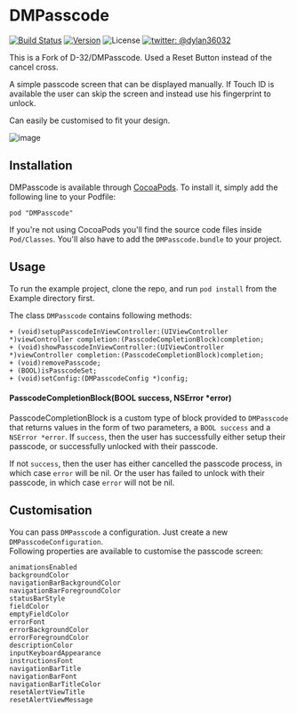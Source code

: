 # DMPasscode

[![Build Status](https://img.shields.io/travis/D-32/DMPasscode/master.svg?style=flat)](https://travis-ci.org/D-32/DMPasscode)
[![Version](https://img.shields.io/cocoapods/v/DMPasscode.svg?style=flat)](http://cocoadocs.org/docsets/DMPasscode)
![License](https://img.shields.io/cocoapods/l/DMPasscode.svg?style=flat)
[![twitter: @dylan36032](http://img.shields.io/badge/twitter-%40dylan36032-blue.svg?style=flat)](https://twitter.com/dylan36032)

This is a Fork of D-32/DMPasscode. Used a Reset Button instead of the cancel cross. 

A simple passcode screen that can be displayed manually. If Touch ID is available the user can skip the screen and instead use his fingerprint to unlock.

Can easily be customised to fit your design.

![image](http://46.105.26.1/uploads/passcode2.png)

## Installation

DMPasscode is available through [CocoaPods](http://cocoapods.org). To install
it, simply add the following line to your Podfile:

    pod "DMPasscode"
If you're not using CocoaPods you'll find the source code files inside `Pod/Classes`. You'll also have to add the `DMPasscode.bundle` to your project.

## Usage

To run the example project, clone the repo, and run `pod install` from the Example directory first.

The class `DMPasscode` contains following methods:
	
	+ (void)setupPasscodeInViewController:(UIViewController *)viewController completion:(PasscodeCompletionBlock)completion;
	+ (void)showPasscodeInViewController:(UIViewController *)viewController completion:(PasscodeCompletionBlock)completion;
	+ (void)removePasscode;
	+ (BOOL)isPasscodeSet;
	+ (void)setConfig:(DMPasscodeConfig *)config;

#### PasscodeCompletionBlock(BOOL success, NSError *error)

PasscodeCompletionBlock is a custom type of block provided to `DMPasscode` that returns values in the form of two parameters, a `BOOL success` and a `NSError *error`.
If `success`, then the user has successfully either setup their passcode, or successfully unlocked with their passcode.

If not `success`, then the user has either cancelled the passcode process, in which case `error` will be nil.  Or the user has failed to unlock with their passcode, in
which case `error` will not be nil.

## Customisation

You can pass `DMPasscode` a configuration. Just create a new `DMPasscodeConfiguration`.  
Following properties are available to customise the passcode screen:

	animationsEnabled
	backgroundColor
	navigationBarBackgroundColor
	navigationBarForegroundColor
	statusBarStyle
	fieldColor
	emptyFieldColor
    errorFont
	errorBackgroundColor
	errorForegroundColor
	descriptionColor
    inputKeyboardAppearance
    instructionsFont
    navigationBarTitle
    navigationBarFont
    navigationBarTitleColor
    resetAlertViewTitle
    resetAlertViewMessage


